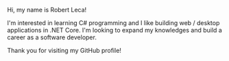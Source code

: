 Hi, my name is Robert Leca!

I'm interested in learning C# programming and I like building web / desktop applications in .NET Core.
I'm looking to expand my knowledges and build a career as a software developer.

Thank you for visiting my GitHub profile!
